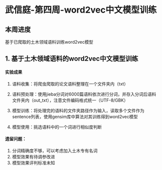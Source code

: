 # 武信庭-第四周-word2vec中文模型训练

## 本周进度

基于已爬取的土木领域语料训练word2vec模型

## 1. 基于土木领域语料的word2vec中文模型训练

#### 实验成果

1. 语料收集：将爬虫爬取的论文语料整理在一个文件夹内（txt）

2. 语料预处理：使用jieba分词对6000篇语料依次进行分词，并存入分词后语料文件夹内（out_txt），注意文件编码格式统一（UTF-8/GBK）
3. 模型训练：将处理完的语料的文件夹路径作为输入，读取多个文件作为sentence列表，使用gensim库中算法对其训练得到word2vec模型
4. 模型使用：挑选语料中的一个词进行相似度判断

#### 遗留问题：

1. 分词精确度不够，可以考虑加入土木专有名词
2. 模型效果有待调参改进
3. 模型效果评判标准未知

